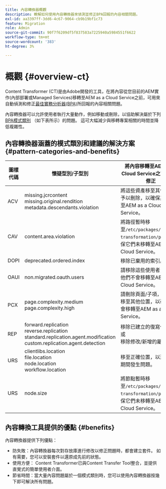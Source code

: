 ```yaml
---
title: 內容轉換器概觀
description: 瞭解如何使用內容轉換器來偵測並修正BPA回報的內容相關問題。
exl-id: aa3397ff-3dd6-4c67-9064-cb9b19bf1c73
feature: Migration
role: Admin
source-git-commit: 90f7f6209df5f837583a7225940a5984551f6622
workflow-type: tm+mt
source-wordcount: '383'
ht-degree: 3%

---
```


# 概觀 {#overview-ct}

Content Transformer (CT)是由Adobe開發的工具，在將內容從您目前的AEM實作(內部部署或Managed Services)移轉至AEM as a Cloud Service之前，可用來自動偵測和修正[最佳實務分析器(BPA)](/help/journey-migration/best-practices-analyzer/overview-best-practices-analyzer.md)所回報的內容相關問題。

內容轉換器可以允許使用者執行大量動作，例如移動或刪除，以協助解決屬於下列[BPA模式類別](https://experienceleague.adobe.com/docs/experience-manager-pattern-detection/table-of-contents/aso.html?lang=zh-Hant) （如下表所示）的問題。 這可大幅減少與移轉專案相關的時間並降低複雜性。

## 內容轉換器涵蓋的模式類別和建議的解決方案 {#pattern-categories-and-benefits}

| 圖樣代碼 | 懷疑型別/子型別 | 將內容移轉至AEM as a Cloud Service之前的潛在修正 |
|--------------|--------------------------------------------------------------------------------------------------------------------|------------------------------------------------------------------------------------------------------------------------------------|
| ACV | missing.jcrcontent <br> missing.original.rendition <br> metadata.descendants.violation | 將這些資產移至其他位置或予以刪除，以確保其未移轉至AEM as a Cloud Service。 |
| CAV | content.area.violation | 將路徑暫時移至`/etc/packages/content-transformation/paths`以確保它們未移轉至AEM as a Cloud Service。 |
| DOPI | deprecated.ordered.index | 移除已棄用的索引。 |
| OAUI | non.migrated.oauth.users | 請移除這些使用者，以確保他們不會移轉至AEM as a Cloud Service。 |
| PCX | page.complexity.medium <br> page.complexity.high | 請刪除頁面/子項，或將其移至其他位置，以確保其不會移轉至AEM as a Cloud Service。 |
| REP | forward.replication <br> reverse.replication <br> standard.replication.agent.modification <br> custom.replication.agent.detection | 移除已建立的復寫代理。 <br>或<br>移除修改/新增的屬性。 |
| URS | clientlibs.location <br> file.location <br> node.location <br> workflow.location | 移至正確位置，以避免移轉期間發生問題。 |
| URS | node.size | 將節點暫時移至`/etc/packages/content-transformation/paths`，確保它們未移轉至AEM as a Cloud Service。 |

## 內容轉換工具提供的優點 {#benefits}

內容轉換器提供下列優點：

* 防失敗：內容轉換器每次對存放庫進行修改以修正問題時，都會建立套件。 如有需要，您可以安裝套件以還原成先前的狀態。
* 使用方便： Content Transformer已與Content Transfer Tool整合，並提供直覺式的簡單使用者介面。
* 節省時間：當大量內容問題屬於一個模式類別時，您可以使用內容轉換器按幾下即可解決所有問題。
